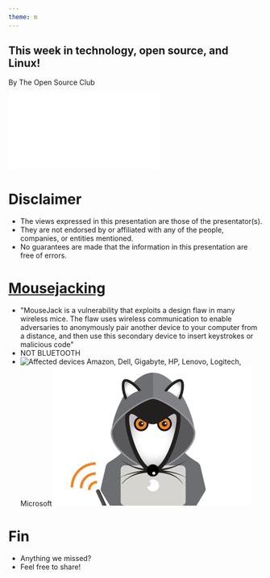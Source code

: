 ```yaml
---
theme: m
---
```


## This week in technology, open source, and Linux!

By The Open Source Club

![OSC Logo](osc-logo.pdf "Open Source Club at Ohio State Logo")

# Disclaimer
* The views expressed in this presentation are those of the presentator(s).
* They are not endorsed by or affiliated with any of the people, companies, or entities mentioned.
* No guarantees are made that the information in this presentation are free of errors.

# [Mousejacking](https://www.mousejack.com/)
* "MouseJack is a vulnerability that exploits a design flaw in many wireless mice. The flaw uses wireless communication to enable adversaries to anonymously pair another device to your computer from a distance, and then use this secondary device to insert keystrokes or malicious code"
* NOT BLUETOOTH
* ![Affected devices](https://www.bastille.net/affected-devices) Amazon, Dell, Gigabyte, HP, Lenovo, Logitech, Microsoft
![](./mousejack.png)


# Fin

* Anything we missed?
* Feel free to share!

